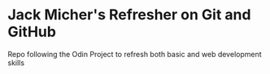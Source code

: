 # Jack Micher's Refresher on Git and GitHub
Repo following the Odin Project to refresh both basic and web development skills
